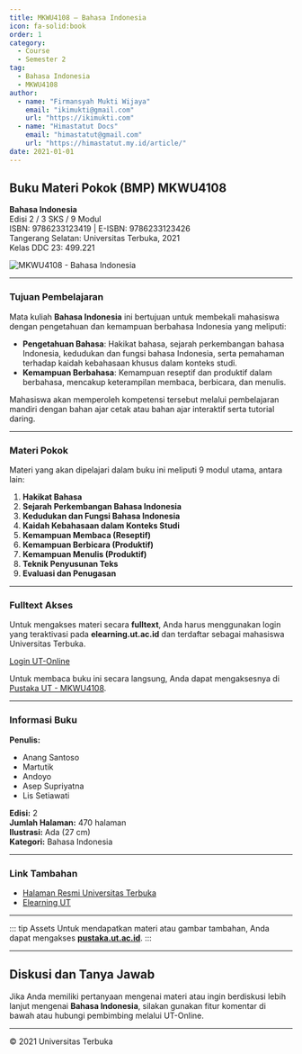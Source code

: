 ```yaml
--- 
title: MKWU4108 – Bahasa Indonesia
icon: fa-solid:book
order: 1
category:
  - Course
  - Semester 2
tag:
  - Bahasa Indonesia
  - MKWU4108
author:
  - name: "Firmansyah Mukti Wijaya"
    email: "ikimukti@gmail.com"
    url: "https://ikimukti.com"
  - name: "Himastatut Docs"
    email: "himastatut@gmail.com"
    url: "https://himastatut.my.id/article/"
date: 2021-01-01
--- 
```


## Buku Materi Pokok (BMP) MKWU4108

**Bahasa Indonesia**  
Edisi 2 / 3 SKS / 9 Modul  
ISBN: 9786233123419 | E-ISBN: 9786233123426  
Tangerang Selatan: Universitas Terbuka, 2021  
Kelas DDC 23: 499.221  

![MKWU4108 - Bahasa Indonesia](https://pustaka.ut.ac.id/lib/wp-content/uploads/2022/02/MKWU410802.jpeg)

--- 

### Tujuan Pembelajaran

Mata kuliah **Bahasa Indonesia** ini bertujuan untuk membekali mahasiswa dengan pengetahuan dan kemampuan berbahasa Indonesia yang meliputi:

- **Pengetahuan Bahasa**: Hakikat bahasa, sejarah perkembangan bahasa Indonesia, kedudukan dan fungsi bahasa Indonesia, serta pemahaman terhadap kaidah kebahasaan khusus dalam konteks studi.
- **Kemampuan Berbahasa**: Kemampuan reseptif dan produktif dalam berbahasa, mencakup keterampilan membaca, berbicara, dan menulis.

Mahasiswa akan memperoleh kompetensi tersebut melalui pembelajaran mandiri dengan bahan ajar cetak atau bahan ajar interaktif serta tutorial daring.

--- 

### Materi Pokok

Materi yang akan dipelajari dalam buku ini meliputi 9 modul utama, antara lain:

1. **Hakikat Bahasa**
2. **Sejarah Perkembangan Bahasa Indonesia**
3. **Kedudukan dan Fungsi Bahasa Indonesia**
4. **Kaidah Kebahasaan dalam Konteks Studi**
5. **Kemampuan Membaca (Reseptif)**
6. **Kemampuan Berbicara (Produktif)**
7. **Kemampuan Menulis (Produktif)**
8. **Teknik Penyusunan Teks**
9. **Evaluasi dan Penugasan**

--- 

### Fulltext Akses

Untuk mengakses materi secara **fulltext**, Anda harus menggunakan login yang teraktivasi pada **elearning.ut.ac.id** dan terdaftar sebagai mahasiswa Universitas Terbuka.

[Login UT-Online](http://elearning.ut.ac.id)

Untuk membaca buku ini secara langsung, Anda dapat mengaksesnya di [Pustaka UT - MKWU4108](https://pustaka.ut.ac.id/lib/mkwu4108-bahasa-indonesia-edisi-2/).

--- 

### Informasi Buku

**Penulis:**
- Anang Santoso
- Martutik
- Andoyo
- Asep Supriyatna
- Lis Setiawati

**Edisi:** 2  
**Jumlah Halaman:** 470 halaman  
**Ilustrasi:** Ada (27 cm)  
**Kategori:** Bahasa Indonesia  

--- 

### Link Tambahan

- [Halaman Resmi Universitas Terbuka](https://www.ut.ac.id)
- [Elearning UT](http://elearning.ut.ac.id)

--- 

::: tip Assets
Untuk mendapatkan materi atau gambar tambahan, Anda dapat mengakses **[pustaka.ut.ac.id](https://pustaka.ut.ac.id)**.
:::

--- 

## Diskusi dan Tanya Jawab

Jika Anda memiliki pertanyaan mengenai materi atau ingin berdiskusi lebih lanjut mengenai **Bahasa Indonesia**, silakan gunakan fitur komentar di bawah atau hubungi pembimbing melalui UT-Online.

--- 

<footer>
  <p>© 2021 Universitas Terbuka</p>
</footer>


<GitContributors />
<GitChangelog />